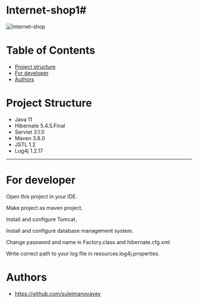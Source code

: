# Internet-shop1# 
![Internet-shop](/images/Internetshop.jpg)

# Table of Contents
* [Project structure](#structure)
* [For developer](#developer-start)
* [Authors](#authors)

# <a name="structure"></a>Project Structure
* Java 11
* Hibernate 5.4.5.Final
* Servlet 3.1.0
* Maven 3.8.0
* JSTL 1.2
* Log4j 1.2.17
<hr>

# <a name="developer-start"></a>For developer

Open this project in your IDE.

Make project as maven project.

Install and configure Tomcat.

Install and configure database management system.

Change password and name in Factory.class and hibernate.cfg.xml

Write correct path to your log file in resources.log4j.properties.

# <a name="authors"></a>Authors
* https://github.com/suleimanovayev